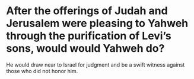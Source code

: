 # After the offerings of Judah and Jerusalem were pleasing to Yahweh through the purification of Levi’s sons, would would Yahweh do?

He would draw near to Israel for judgment and be a swift witness against those who did not honor him.
